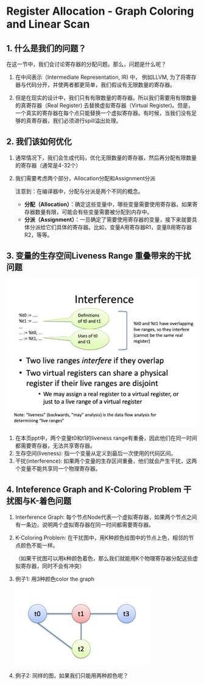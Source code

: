 # Register Allocation - Graph Coloring and Linear Scan

## 1. 什么是我们的问题？

在这一节中，我们会讨论寄存器的分配问题。那么，问题是什么呢？

1. 在中间表示（Intermediate Representation, IR) 中， 例如LLVM,  为了将寄存器与代码分开，并使两者都更简单，我们假设有无限数量的寄存器。

2.  但是在现实的设计中，我们只有有限数量的寄存器。所以我们需要用有限数量的真寄存器（Real Register) 去替换虚拟寄存器（Virtual Register)。但是，一个真实的寄存器在每个点只能替换一个虚拟寄存器。有时候，当我们没有足够的真寄存器，我们必须进行spill溢出处理。



## 2. 我们该如何优化

1. 通常情况下，我们会生成代码，优化无限数量的寄存器，然后再分配有限数量的寄存器（通常是4-32个）

2. 我们需要考虑两个部分，Allocation分配和Assignment分派

   注意到：在编译器中，分配与分派是两个不同的概念。

   - **分配（Allocation）**：确定这些变量中，哪些变量需要使用寄存器。如果寄存器数量有限，可能会有些变量需要被分配到内存中。
   - **分派（Assignment）**：一旦确定了需要使用寄存器的变量，接下来就要具体分派给它们具体的寄存器。比如，变量A用寄存器R1，变量B用寄存器R2，等等。

   

## 3. 变量的生存空间Liveness Range 重叠带来的干扰问题

<img src="./May17_Notes.assets/%E6%88%AA%E5%B1%8F2024-05-22%20%E4%B8%8A%E5%8D%8810.34.13.png" alt="截屏2024-05-22 上午10.34.13" style="zoom:50%;" />

1. 在本页ppt中，两个变量t0和t1的liveness range有重叠，因此他们在同一时间都需要寄存器，无法共享寄存器。
2. 生存空间(liveness): 指一个变量从定义到最后一次使用的代码区间。
3. 干扰(interference): 如果两个变量的生存区间重叠，他们就会产生干扰，这两个变量不能共享同一个物理寄存器。



## 4. Inteference Graph and K-Coloring Problem 干扰图与K-着色问题

1. Interference Graph: 每个节点Node代表一个虚拟寄存器，如果两个节点之间有一条边，说明两个虚拟寄存器在同一时间都需要寄存器。

2. K-Coloring Problem: 在干扰图中，用K种颜色给图中的节点上色，相邻的节点颜色不能一样。

   （如果干扰图可以用k种颜色着色，那么我们就能用K个物理寄存器分配这些虚拟寄存器，同时不会有冲突）

3. 例子1: 用3种颜色color the graph

   <img src="./May17_Notes.assets/%E6%88%AA%E5%B1%8F2024-05-22%20%E4%B8%8A%E5%8D%8811.03.55.png" style="zoom:50%;" />

4. 例子2: 同样的图，如果我们只能用两种颜色呢？

